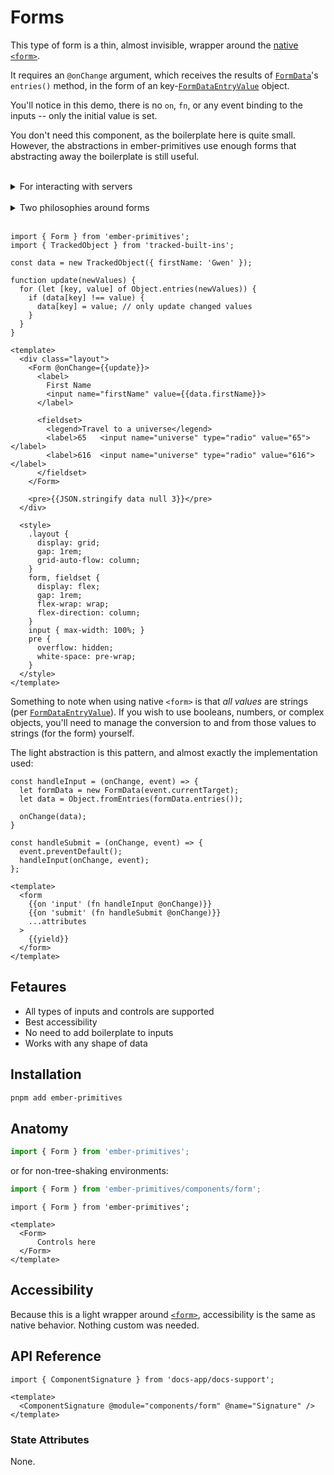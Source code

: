 # Forms

This type of form is a thin, almost invisible, wrapper around the [native `<form>`][mdn-form]. 

It requires an `@onChange` argument, which receives the results of [`FormData`][mdn-FormData]'s `entries()` method, in the form of an key-[`FormDataEntryValue`][mdn-FormDataEntryValue] object. 

You'll notice in this demo, there is no `on`, `fn`, or any event binding to the inputs -- only the initial value is set.

<Callout>

You don't need this component, as the boilerplate here is quite small. However, the abstractions in ember-primitives use enough forms that abstracting away the boilerplate is still useful.

  <br />
  <details><summary>For interacting with servers</summary>

  If you need to submit data to a server, this `<Form />` component is not needed. You can use the same (de)serialization of data <-> FormData techniques to directly POST to your server without the need to use JavaScript. This `<Form />` component is specifically for single-page-app forms that don't directly submit data to the server and require additional processing before a `fetch`-based (or similar) POST/PUT/PATCH/etc

  </details>

</Callout>
<br>

<details><summary>Two philosophies around forms</summary>

These topics are mostly out of scope for this documentation, but here is a quick overview.

There are two ways to create forms: **Controlled** and **Uncontrolled**. 

This `<Form />` component follows the _uncontrolled_ pattern, and is a light wrapper that has automatic two-way binding without wiring anything up. 

There are also _controlled_ forms which focuses on explicitly managing data, events, etc, and is generally good for _constraining_ what developers can do as they consume your abstraction -- which tend to be good for building design systems ([see here](https://github.com/universal-ember/dev/issues/2)).

It's totally feasible to build a _Controlled_ API from an _Uncontrolled_ implementation.

</details>
<br />

<div class="featured-demo">

```gjs live preview
import { Form } from 'ember-primitives';
import { TrackedObject } from 'tracked-built-ins';

const data = new TrackedObject({ firstName: 'Gwen' });

function update(newValues) {
  for (let [key, value] of Object.entries(newValues)) {
    if (data[key] !== value) {
      data[key] = value; // only update changed values
    }
  }
}

<template>
  <div class="layout">
    <Form @onChange={{update}}>
      <label>
        First Name
        <input name="firstName" value={{data.firstName}}>
      </label>

      <fieldset>
        <legend>Travel to a universe</legend>
        <label>65   <input name="universe" type="radio" value="65"></label>
        <label>616  <input name="universe" type="radio" value="616"></label>
      </fieldset>
    </Form>

    <pre>{{JSON.stringify data null 3}}</pre>
  </div>

  <style>
    .layout { 
      display: grid; 
      gap: 1rem;
      grid-auto-flow: column;
    }
    form, fieldset {
      display: flex;
      gap: 1rem;
      flex-wrap: wrap;
      flex-direction: column;
    }
    input { max-width: 100%; }
    pre { 
      overflow: hidden; 
      white-space: pre-wrap;
    } 
  </style>
</template>
```

</div>

Something to note when using native `<form>` is that _all values_ are strings (per [`FormDataEntryValue`][mdn-FormDataEntryValue]). 
If you wish to use booleans, numbers, or complex objects, you'll need to manage the conversion to and from those values to strings (for the form) yourself. 

The light abstraction is this pattern, and almost exactly the implementation used:
```gjs
const handleInput = (onChange, event) => {
  let formData = new FormData(event.currentTarget);
  let data = Object.fromEntries(formData.entries());

  onChange(data);
}

const handleSubmit = (onChange, event) => {
  event.preventDefault();
  handleInput(onChange, event);
};

<template>
  <form
    {{on 'input' (fn handleInput @onChange)}}
    {{on 'submit' (fn handleSubmit @onChange)}}
    ...attributes
  >
    {{yield}}
  </form>
</template>
```

[mdn-form]: https://developer.mozilla.org/en-US/docs/Web/HTML/Element/form
[mdn-FormData]:  https://developer.mozilla.org/en-US/docs/Web/API/FormData
[mdn-FormDataEntryValue]: https://udn.realityripple.com/docs/Web/API/FormDataEntryValue


## Fetaures 

* All types of inputs and controls are supported
* Best accessibility
* No need to add boilerplate to inputs
* Works with any shape of data

## Installation

```bash 
pnpm add ember-primitives
```

## Anatomy

```js 
import { Form } from 'ember-primitives';
```

or for non-tree-shaking environments:
```js 
import { Form } from 'ember-primitives/components/form';
```


```gjs 
import { Form } from 'ember-primitives';

<template>
  <Form>
      Controls here
  </Form>
</template>
```


## Accessibility

Because this is a light wrapper around [`<form>`][mdn-form], accessibility is the same as native behavior. Nothing custom was needed.

## API Reference

```gjs live no-shadow
import { ComponentSignature } from 'docs-app/docs-support';

<template>
  <ComponentSignature @module="components/form" @name="Signature" />
</template>
```

### State Attributes

None.

